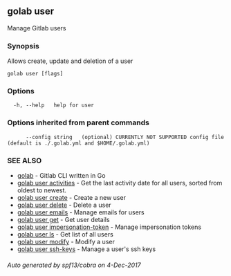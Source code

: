 ## golab user

Manage Gitlab users

### Synopsis


Allows create, update and deletion of a user

```
golab user [flags]
```

### Options

```
  -h, --help   help for user
```

### Options inherited from parent commands

```
      --config string   (optional) CURRENTLY NOT SUPPORTED config file (default is ./.golab.yml and $HOME/.golab.yml)
```

### SEE ALSO
* [golab](golab.md)	 - Gitlab CLI written in Go
* [golab user activities](golab_user_activities.md)	 - Get the last activity date for all users, sorted from oldest to newest.
* [golab user create](golab_user_create.md)	 - Create a new user
* [golab user delete](golab_user_delete.md)	 - Delete a user
* [golab user emails](golab_user_emails.md)	 - Manage emails for users
* [golab user get](golab_user_get.md)	 - Get user details
* [golab user impersonation-token](golab_user_impersonation-token.md)	 - Manage impersonation tokens
* [golab user ls](golab_user_ls.md)	 - Get list of all users
* [golab user modify](golab_user_modify.md)	 - Modify a user
* [golab user ssh-keys](golab_user_ssh-keys.md)	 - Manage a user's ssh keys

###### Auto generated by spf13/cobra on 4-Dec-2017
